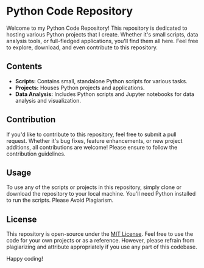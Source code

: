 # Python Code Repository

Welcome to my Python Code Repository! This repository is dedicated to hosting various Python projects that I create. Whether it's small scripts, data analysis tools, or full-fledged applications, you'll find them all here. Feel free to explore, download, and even contribute to this repository.

## Contents

- **Scripts:** Contains small, standalone Python scripts for various tasks.
- **Projects:** Houses Python projects and applications.
- **Data Analysis:** Includes Python scripts and Jupyter notebooks for data analysis and visualization.

## Contribution

If you'd like to contribute to this repository, feel free to submit a pull request. Whether it's bug fixes, feature enhancements, or new project additions, all contributions are welcome! Please ensure to follow the contribution guidelines.

## Usage

To use any of the scripts or projects in this repository, simply clone or download the repository to your local machine. You'll need Python installed to run the scripts. Please Avoid Plagiarism.

## License

This repository is open-source under the [MIT License](LICENSE). Feel free to use the code for your own projects or as a reference. However, please refrain from plagiarizing and attribute appropriately if you use any part of this codebase.

Happy coding!
